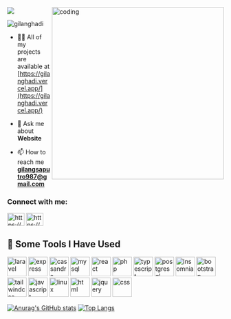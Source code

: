 <img src="https://capsule-render.vercel.app/api?type=waving&color=6FC7E1&height=300&section=header&text=Study%20Now%20be%20Proud%20Later!&fontSize=60&fontColor=f7f5f5&stroke=none&strokeWidth=1&fontAlign=70" />
<img src="https://camo.githubusercontent.com/19db51af5f90f1b152bc0b9078f5fe97053955be5074f03f17019c70345bdcdb/68747470733a2f2f6d69726f2e6d656469756d2e636f6d2f6d61782f313336302f302a37513379765349765f7430696f4a2d5a2e676966" width="400" align="right" alt="coding"/>

<p align="left"> <img src="https://komarev.com/ghpvc/?username=gilanghadi&label=Profile%20views&color=0e75b6&style=flat" alt="gilanghadi" /> </p>

- 👨‍💻 All of my projects are available at [https://gilanghadi.vercel.app/](https://gilanghadi.vercel.app/)

- 💬 Ask me about **Website**

- 📫 How to reach me **gilangsaputro987@gmail.com**

<h3 align="left">Connect with me:</h3>
<p align="left">
<a href="https://linkedin.com/in/gilang-hadi" target="blank"><img align="center" src="https://raw.githubusercontent.com/rahuldkjain/github-profile-readme-generator/master/src/images/icons/Social/linked-in-alt.svg" alt="https://www.linkedin.com/in/gilang-hadi/" height="30" width="40" /></a>
<a href="https://instagram.com/gilanghhadi" target="blank"><img align="center" src="https://raw.githubusercontent.com/rahuldkjain/github-profile-readme-generator/master/src/images/icons/Social/instagram.svg" alt="https://www.instagram.com/gilanghhadi/" height="30" width="40" /></a>
</p>

<h2> 🚀  Some Tools I Have Used</h2> 
<p align="left"> 
<img src="https://cdn.jsdelivr.net/gh/devicons/devicon@latest/icons/laravel/laravel-original.svg" width="45" alt="laravel"/>
<img src="https://cdn.jsdelivr.net/gh/devicons/devicon@latest/icons/express/express-original-wordmark.svg" width="45" alt="express"/>
<img src="https://cdn.jsdelivr.net/gh/devicons/devicon@latest/icons/cassandra/cassandra-original.svg" width="45" alt="cassandra"/>
<img src="https://cdn.jsdelivr.net/gh/devicons/devicon@latest/icons/mysql/mysql-original-wordmark.svg" width="45" alt="mysql"/>
<img src="https://cdn.jsdelivr.net/gh/devicons/devicon@latest/icons/react/react-original.svg" width="45" alt="react"/>
<img src="https://cdn.jsdelivr.net/gh/devicons/devicon@latest/icons/php/php-original.svg" width="45" alt="php"/>
<img src="https://cdn.jsdelivr.net/gh/devicons/devicon@latest/icons/typescript/typescript-original.svg" width="45" alt="typescript"/>
<img src="https://cdn.jsdelivr.net/gh/devicons/devicon@latest/icons/postgresql/postgresql-original-wordmark.svg" width="45" alt="postgresql"/>
<img src="https://cdn.jsdelivr.net/gh/devicons/devicon@latest/icons/insomnia/insomnia-original.svg" width="45" alt="insomnia"/>
<img src="https://cdn.jsdelivr.net/gh/devicons/devicon@latest/icons/bootstrap/bootstrap-original.svg" width="45" alt="bootstrap"/>
<img src="https://cdn.jsdelivr.net/gh/devicons/devicon@latest/icons/tailwindcss/tailwindcss-original.svg" width="45" alt="tailwindcss"/>
<img src="https://cdn.jsdelivr.net/gh/devicons/devicon@latest/icons/javascript/javascript-original.svg" width="45" alt="javascript"/>
<img src="https://cdn.jsdelivr.net/gh/devicons/devicon@latest/icons/linux/linux-original.svg"  width="45" alt="linux"/>
<img src="https://cdn.jsdelivr.net/gh/devicons/devicon@latest/icons/html5/html5-original.svg" width="45" alt="html"/>
<img src="https://cdn.jsdelivr.net/gh/devicons/devicon@latest/icons/jquery/jquery-original-wordmark.svg" width="45" alt="jquery"/>
<img src="https://cdn.jsdelivr.net/gh/devicons/devicon@latest/icons/css3/css3-original.svg" width="45" alt="css"/>
</p>

[![Anurag's GitHub stats](https://github-readme-stats.vercel.app/api?username=gilanghadi&show_icons=true&hide=stars,issues,contribs&show=prs_merged,prs_merged_percentage&theme=tokyonight)](https://github.com/gilanghadi/github-readme-stats) [![Top Langs](https://github-readme-stats.vercel.app/api/top-langs/?username=gilanghadi&size_weight=0.5&count_weight=0.5&layout=compact&theme=tokyonight)](https://github.com/gilanghadi/github-readme-stats)
